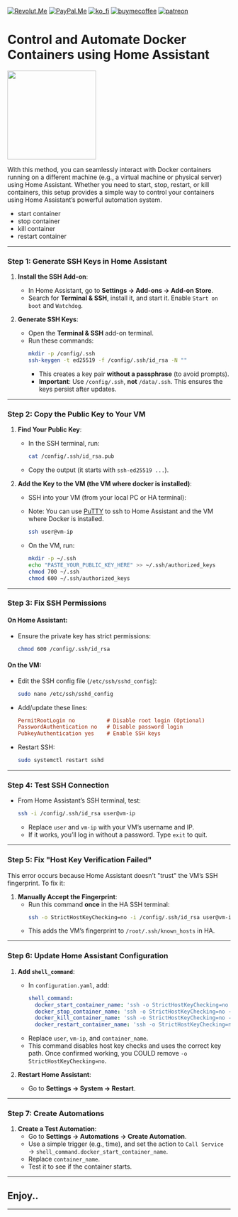 <!-- anashost_support_badges_start -->
[![Revolut.Me][revolut_me_shield]][revolut_me]
[![PayPal.Me][paypal_me_shield]][paypal_me]
[![ko_fi][ko_fi_shield]][ko_fi_me]
[![buymecoffee][buy_me_coffee_shield]][buy_me_coffee_me]
[![patreon][patreon_shield]][patreon_me]
<!-- anashost_support_badges_end -->
<!-- 
```diff
- text in red
+ text in green
! text in orange
# text in gray
@@ text in purple (and bold)@@
```
-->

# Control and Automate Docker Containers using Home Assistant

<img src="https://alphaville.github.io/optimization-engine/img/docker.gif" width="200">

With this method, you can seamlessly interact with Docker containers running on a different machine (e.g., a virtual machine or physical server) using Home Assistant. Whether you need to start, stop, restart, or kill containers, this setup provides a simple way to control your containers using Home Assistant’s powerful automation system.

- start container
- stop container
- kill container
- restart container

---

### **Step 1: Generate SSH Keys in Home Assistant**
1. **Install the SSH Add-on**:
   - In Home Assistant, go to **Settings → Add-ons → Add-on Store**.
   - Search for **Terminal & SSH**, install it, and start it. Enable `Start on boot` and `Watchdog`.

2. **Generate SSH Keys**:
   - Open the **Terminal & SSH** add-on terminal.
   - Run these commands:
     ```bash
     mkdir -p /config/.ssh
     ssh-keygen -t ed25519 -f /config/.ssh/id_rsa -N ""
     ```
     - This creates a key pair **without a passphrase** (to avoid prompts).  
     - **Important**: Use `/config/.ssh`, **not** `/data/.ssh`. This ensures the keys persist after updates.

---

### **Step 2: Copy the Public Key to Your VM**
1. **Find Your Public Key**:
   - In the SSH terminal, run:
     ```bash
     cat /config/.ssh/id_rsa.pub
     ```
   - Copy the output (it starts with `ssh-ed25519 ...`).

2. **Add the Key to the VM (the VM where docker is installed)**:
   - SSH into your VM (from your local PC or HA terminal):
   - Note: You can use [PuTTY](https://www.putty.org/) to ssh to Home Assistant and the VM where Docker is installed.

     ```bash
     ssh user@vm-ip
     ```
   - On the VM, run:
     ```bash
     mkdir -p ~/.ssh
     echo "PASTE_YOUR_PUBLIC_KEY_HERE" >> ~/.ssh/authorized_keys
     chmod 700 ~/.ssh
     chmod 600 ~/.ssh/authorized_keys
     ```

---

### **Step 3: Fix SSH Permissions**
#### **On Home Assistant**:
- Ensure the private key has strict permissions:
  ```bash
  chmod 600 /config/.ssh/id_rsa
  ```

#### **On the VM**:
- Edit the SSH config file (`/etc/ssh/sshd_config`):
  ```bash
  sudo nano /etc/ssh/sshd_config
  ```
- Add/update these lines:
  ```ini
  PermitRootLogin no          # Disable root login (Optional)
  PasswordAuthentication no   # Disable password login
  PubkeyAuthentication yes    # Enable SSH keys
  ```
- Restart SSH:
  ```bash
  sudo systemctl restart sshd
  ```

---

### **Step 4: Test SSH Connection**
- From Home Assistant’s SSH terminal, test:
  ```bash
  ssh -i /config/.ssh/id_rsa user@vm-ip
  ```
  - Replace `user` and `vm-ip` with your VM’s username and IP.
  - If it works, you’ll log in without a password. Type `exit` to quit.

---

### **Step 5: Fix "Host Key Verification Failed"**
This error occurs because Home Assistant doesn’t "trust" the VM’s SSH fingerprint. To fix it:

1. **Manually Accept the Fingerprint**:
   - Run this command **once** in the HA SSH terminal:
     ```bash
     ssh -o StrictHostKeyChecking=no -i /config/.ssh/id_rsa user@vm-ip "exit"
     ```
   - This adds the VM’s fingerprint to `/root/.ssh/known_hosts` in HA.

---

### **Step 6: Update Home Assistant Configuration**
1. **Add `shell_command`**:
   - In `configuration.yaml`, add:
     ```yaml
     shell_command:
       docker_start_container_name: 'ssh -o StrictHostKeyChecking=no -i /config/.ssh/id_rsa user@vm-ip "docker start container_name"'
       docker_stop_container_name: 'ssh -o StrictHostKeyChecking=no -i /config/.ssh/id_rsa user@vm-ip "docker stop container_name"'
       docker_kill_container_name: 'ssh -o StrictHostKeyChecking=no -i /config/.ssh/id_rsa user@vm-ip "docker kill container_name"'
       docker_restart_container_name: 'ssh -o StrictHostKeyChecking=no -i /config/.ssh/id_rsa user@vm-ip "docker restart container_name"'
     
     ```
   - Replace `user`, `vm-ip`, and `container_name`.
   - This command disables host key checks and uses the correct key path. Once confirmed working, you COULD remove `-o StrictHostKeyChecking=no`.

3. **Restart Home Assistant**:
   - Go to **Settings → System → Restart**.

---

### **Step 7: Create Automations**
1. **Create a Test Automation**:
   - Go to **Settings → Automations → Create Automation**.
   - Use a simple trigger (e.g., time), and set the action to `Call Service` → `shell_command.docker_start_container_name`.
   -  Replace `container_name`.
   - Test it to see if the container starts.

---

## Enjoy..

---

[paypal_me_shield]: https://img.shields.io/badge/PayPal-00457C?style=for-the-badge&logo=paypal&logoColor=white

[paypal_me]: https://paypal.me/anasboxsupport

[revolut_me_shield]:
https://img.shields.io/badge/revolut-FFFFFF?style=for-the-badge&logo=revolut&logoColor=black

[revolut_me]: https://revolut.me/anas4e

[ko_fi_shield]: https://img.shields.io/badge/Ko--fi-F16061?style=for-the-badge&logo=ko-fi&logoColor=white

[ko_fi_me]: https://ko-fi.com/anasbox

[buy_me_coffee_shield]: 
https://img.shields.io/badge/Buy%20Me%20Coffee-ffdd00?style=for-the-badge&logo=buy-me-a-coffee&logoColor=black

[buy_me_coffee_me]: https://www.buymeacoffee.com/anasbox

[patreon_shield]: 
https://img.shields.io/badge/patreon-404040?style=for-the-badge&logo=patreon&logoColor=white

[patreon_me]:  https://patreon.com/AnasBox
